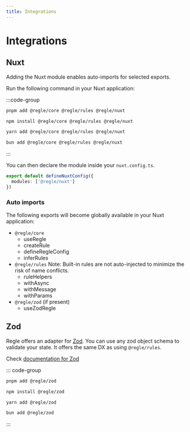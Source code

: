 ```yaml
---
title: Integrations
---
```


# Integrations


## Nuxt <span data-title="nuxt"></span>

Adding the Nuxt module enables auto-imports for selected exports.

Run the following command in your Nuxt application:

:::code-group
<!-- ```bash [nuxt]
npx nuxi module add regle
``` -->
```sh [pnpm]
pnpm add @regle/core @regle/rules @regle/nuxt
```

```sh [npm]
npm install @regle/core @regle/rules @regle/nuxt
```

```sh [yarn]
yarn add @regle/core @regle/rules @regle/nuxt
```

```sh [bun]
bun add @regle/core @regle/rules @regle/nuxt
```
:::

You can then declare the module inside your `nuxt.config.ts`.

```ts [nuxt.config.ts]
export default defineNuxtConfig({
  modules: ['@regle/nuxt']
})
```

### Auto imports

The following exports will become globally available in your Nuxt application:

- `@regle/core`
  - useRegle 
  - createRule
  - defineRegleConfig
  - inferRules
- `@regle/rules` Note: Built-in rules are not auto-injected to minimize the risk of name conflicts.
  - ruleHelpers
  - withAsync
  - withMessage
  - withParams
- `@regle/zod` (if present)
  - useZodRegle



## Zod <span data-title="zod"></span>

Regle offers an adapter for [Zod](https://zod.dev/). You can use any zod object schema to validate your state. It offers the same DX as using `@regle/rules`.

Check [documentation for Zod](/advanced-usage/usage-with-zod)

::: code-group
```sh [pnpm]
pnpm add @regle/zod
```

```sh [npm]
npm install @regle/zod
```

```sh [yarn]
yarn add @regle/zod
```

```sh [bun]
bun add @regle/zod
```
:::
